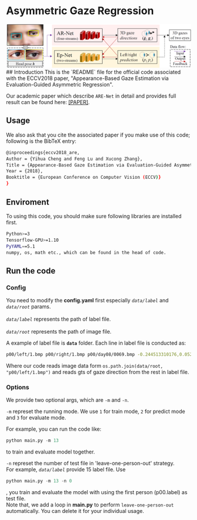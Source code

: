 # Asymmetric Gaze Regression
<img src='imgs/overview.png'>
## Introduction
This is the `README` file for the official code associated with the ECCV2018 paper, "Appearance-Based Gaze Estimation via Evaluation-Guided Asymmetric Regression".<br>

Our academic paper which describe `ARE-Net` in detail and provides full result can be found here: [[PAPER]]( http://openaccess.thecvf.com/content_ECCV_2018/papers/Yihua_Cheng_Appearance-Based_Gaze_Estimation_ECCV_2018_paper.pdf).<br>


## Usage
We also ask that you cite the associated paper if you make use of this code; following is the BibTeX entry:<br>
```bash
@inproceedings{eccv2018_are,
Author = {Yihua Cheng and Feng Lu and Xucong Zhang},
Title = {Appearance-Based Gaze Estimation via Evaluation-Guided Asymmetric Regression},
Year = {2018},
Booktitle = {European Conference on Computer Vision (ECCV)}
}
```

## Enviroment
To using this code, you should make sure following libraries are installed first.<br>
```bash
Python>=3
Tensorflow-GPU>=1.10
PyYAML==5.1
numpy, os, math etc., which can be found in the head of code.
``` 

## Run the code
### Config
You need to modify the **config.yaml** first especially *`data/label`* and *`data/root`* params.<br>  
*`data/label`* represents the path of label file.<br>  
*`data/root`* represents the path of image file.<br>  

A example of label file is **`data`** folder. Each line in label file is conducted as:<br>
```bash
p00/left/1.bmp p00/right/1.bmp p00/day08/0069.bmp -0.244513310176,0.0520949295694,-0.968245505778 ... ...
```
Where our code reads image data form `os.path.join(data/root, "p00/left/1.bmp")` and reads gts of gaze direction from the rest in label file.<br>
### Options
We provide two optional args, which are `-m` and `-n`.<br>  

`-m` represet the running mode. We use `1` for train mode, `2` for predict mode and `3` for evaluate mode.<br>

For example, you can run the code like:<br>
```python
python main.py -m 13
```
to train and evaluate model together.<br>

`-n` represet the number of test file in 'leave-one-person-out' strategy.<br>
For example, *`data/label`* provide 15 label file. Use
```python
python main.py -m 13 -n 0
```
, you train and evaluate the model with using the first person (p00.label) as test file. <br>
Note that, we add a loop in **main.py** to perform `leave-one-person-out` automatically. You can delete it for your individual usage.<br>
